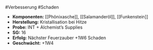 #Verbesserung #Schaden
- **Komponenten:** [[Phönixasche]], [[Salamanderöl]], [[Funkenstein]]
- **Herstellung:** Kristallisation bei Hitze
- **Probe:** INT + Alchemist’s Supplies
- **SG:** 16
- **Erfolg:** Nächster Feuerzauber +1W6 Schaden
- **Geschwächt:** +1W4
